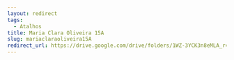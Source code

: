```yaml
---
layout: redirect
tags:
  - Atalhos
title: Maria Clara Oliveira 15A
slug: mariaclaraoliveira15A
redirect_url: https://drive.google.com/drive/folders/1WZ-3YCK3n8eMLA_r40W8HJwf1qPcwDgJ?usp=drive_link
---
```

